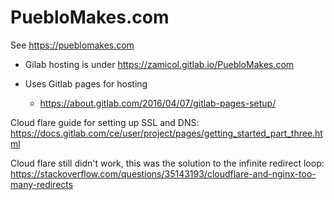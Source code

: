 # PuebloMakes.com

See https://pueblomakes.com


- Gilab hosting is under https://zamicol.gitlab.io/PuebloMakes.com
- Uses Gitlab pages for hosting

  - https://about.gitlab.com/2016/04/07/gitlab-pages-setup/


Cloud flare guide for setting up SSL and DNS:
	https://docs.gitlab.com/ce/user/project/pages/getting_started_part_three.html

Cloud flare still didn't work, this was the solution to the infinite redirect loop: https://stackoverflow.com/questions/35143193/cloudflare-and-nginx-too-many-redirects